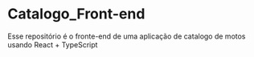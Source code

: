 # Catalogo_Front-end
Esse repositório é o fronte-end de uma aplicação de catalogo de motos usando React + TypeScript
